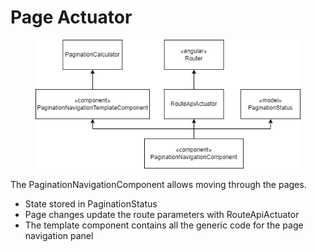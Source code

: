 # Page Actuator

<figure><img src="../../../../.gitbook/assets/angular_page_actuator.drawio.png" alt=""><figcaption></figcaption></figure>

The PaginationNavigationComponent allows moving through the pages.

* State stored in PaginationStatus
* Page changes update the route parameters with RouteApiActuator
* The template component contains all the generic code for the page navigation panel
